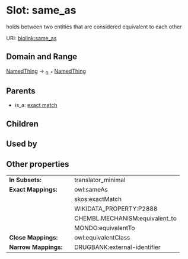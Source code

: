 
# Slot: same_as


holds between two entities that are considered equivalent to each other

URI: [biolink:same_as](https://w3id.org/biolink/vocab/same_as)


## Domain and Range

[NamedThing](NamedThing.md) ->  <sub>0..*</sub> [NamedThing](NamedThing.md)

## Parents

 *  is_a: [exact match](exact_match.md)

## Children


## Used by


## Other properties

|  |  |  |
| --- | --- | --- |
| **In Subsets:** | | translator_minimal |
| **Exact Mappings:** | | owl:sameAs |
|  | | skos:exactMatch |
|  | | WIKIDATA_PROPERTY:P2888 |
|  | | CHEMBL.MECHANISM:equivalent_to |
|  | | MONDO:equivalentTo |
| **Close Mappings:** | | owl:equivalentClass |
| **Narrow Mappings:** | | DRUGBANK:external-identifier |

